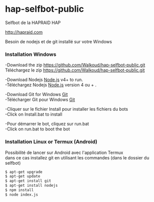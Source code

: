 # hap-selfbot-public
Selfbot de la HAPRAID HAP

http://hapraid.com

Besoin de nodejs et de git installé sur votre Windows



### Installation Windows
-Download the zip https://github.com/Walkoud/hap-selfbot-public.git <br/>
Téléchargez le zip https://github.com/Walkoud/hap-selfbot-public.git <br/>

-Download Nodejs [Node.js](https://nodejs.org/) v4+ to run. <br/>
-Téléchargez Nodejs  [Node.js](https://nodejs.org/) version 4 ou + .

-Download Git for Windows [Git](https://git-scm.com/download/win) <br/>
-Télécharger Git pour Windows [Git](https://git-scm.com/download/win) 

-Cliquer sur le fichier Install pour installer les fichiers du bots <br/>
-Click on Install.bat to install <br/>

-Pour démarrer le bot, cliquez sur run.bat <br/>
-Click on run.bat to boot the bot <br/>

### Installation Linux or Termux (Android)
Possibilité de lancer sur Android avec l'application Termux <br/>
dans ce cas installez git en utilisant les commandes (dans le dossier du selfbot)
```sh
$ apt-get upgrade
$ apt-get update
$ apt-get install git
$ apt-get install nodejs
$ npm install
$ node index.js
```
